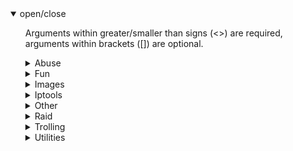 <details open>
<summary> open/close </summary>
    <ul>
    <p> Arguments within greater/smaller than signs (<>) are required, arguments within brackets ([]) are optional. </p>
        <details>
        <summary> Abuse </summary>
        <ul>
        <p> Category with all abuse commands, these include discord exploits and should be used with caution </p>
            <li> charbypass ⟶  Will send a ~6000 char long message </li>
            <li> glitchdescription ⟶  Will glitch a channels topic/description by using a weird link </li>
            <li> viewbot ⟶  Will have &lt;amount&gt; bots viewing &lt;link&gt;, will work with ebay listings etc. </li>
            <li> maskmsg ⟶  Will hide a message inside another message. The last word will be the hidden word/link/mention etc </li>
            <li> bantoken ⟶  Will make a discord token invalid by uploading it to a public GitHub repo </li>
            <li> bantoken2 ⟶  Will disable a discord account by setting it's date of birth so that user is under 13 y/o </li>
            <li> deleteaccount ⟶  Will DELETE someones discord account by using their &lt;token&gt; and &lt;password&gt; </li>
            <li> disableaccount ⟶  Will DISABLE someones discord account by using their &lt;token&gt; and &lt;password&gt; </li>
            <li> tokeninfo ⟶  Will show information about a token </li>
            <li> tokenspam ⟶  Will flash screen and changes settings of account by using its token </li>
            <li> destroyserver ⟶  Will destroy a server by banning users, deleting and creating channels/roles </li>
            <li> report ⟶  Will send a report to discord Trust & Safety </li>
            <li> massban ⟶  Will attempt to ban everybody in specified &lt;guild_id&gt;, ids in [exclusions...] will be ignored </li>
            <li> masskick ⟶  Will attempt to kick everybody in specified &lt;guild_id&gt;, ids in [exclusions...] will be ignored </li>
            <li> massrename ⟶  Will attempt to rename everybody to &lt;nickname&gt; in specified &lt;guild_id&gt; </li>
            <li> crashcall ⟶  Base command for crashing calls </li>
            <ul>
                <li> start ⟶  Will start the callcrash by rapidly changing it's voice region. Works in DMs and groupchannels </li>
                <li> stop ⟶  Will stop the callcrash. If command doesn't respond, try again in a different channel </li>
            </ul>
            <li> start ⟶  Will start the callcrash by rapidly changing it's voice region. Works in DMs and groupchannels </li>
            <li> stop ⟶  Will stop the callcrash. If command doesn't respond, try again in a different channel </li>
            <li> channel ⟶  Base command for creating or removing a lot of channels in a guild </li>
            <ul>
                <li> create ⟶  Will spam create specified amount of either tc or vc with specified name </li>
                <li> remove ⟶  Will attempt to remove specified amount of channels in a guild </li>
            </ul>
            <li> create ⟶  Will spam create specified amount of either tc or vc with specified name </li>
            <li> remove ⟶  Will attempt to remove specified amount of channels in a guild </li>
            <li> role ⟶  Base command for creating or removing a lot of roles in a guild </li>
            <ul>
                <li> add ⟶  Will attempt to add &lt;amount&gt; of roles to specified member </li>
                <li> remove ⟶  Will attempt to remove specified amount of roles in a guild </li>
                <li> create ⟶  Will create specified amount of roles with random colour and specified name </li>
            </ul>
            <li> add ⟶  Will attempt to add &lt;amount&gt; of roles to specified member </li>
            <li> remove ⟶  Will attempt to remove specified amount of roles in a guild </li>
            <li> create ⟶  Will create specified amount of roles with random colour and specified name </li>
            <li> webhook ⟶  Base command for creating webhooks, spamming with webhooks and stopping that spam </li>
            <ul>
                <li> spam_stop ⟶  Will stop the webhook spam </li>
                <li> create ⟶  Will create a webhook for the current channel, can be used to send messages with - Requires manage_webhooks </li>
                <li> send ⟶  Will send a message with the created webhook, works from anywhere in discord </li>
                <li> create2 ⟶  Will spam create webhooks on channels exceeding the 10 wh cap </li>
                <li> spam_start ⟶  Will spam (weak) insults with the created webhook as random guild members </li>
                <li> send2 ⟶  Will create a partial webhook from a wh URL and send messages with it </li>
                <li> delete ⟶  Will delete all webhooks on a specific channel </li>
                <li> delete2 ⟶  Will delete any webhook using it's URL </li>
            </ul>
            <li> spam_stop ⟶  Will stop the webhook spam </li>
            <li> create ⟶  Will create a webhook for the current channel, can be used to send messages with - Requires manage_webhooks </li>
            <li> send ⟶  Will send a message with the created webhook, works from anywhere in discord </li>
            <li> create2 ⟶  Will spam create webhooks on channels exceeding the 10 wh cap </li>
            <li> spam_start ⟶  Will spam (weak) insults with the created webhook as random guild members </li>
            <li> send2 ⟶  Will create a partial webhook from a wh URL and send messages with it </li>
            <li> delete ⟶  Will delete all webhooks on a specific channel </li>
            <li> delete2 ⟶  Will delete any webhook using it's URL </li>
            <li> blocked ⟶  Base command for sending messages to blocked users </li>
            <ul>
                <li> send ⟶  Will send a message to user that is blocked </li>
                <li> setid ⟶  Will set the (DM) channel to send messages to </li>
            </ul>
            <li> send ⟶  Will send a message to user that is blocked </li>
            <li> setid ⟶  Will set the (DM) channel to send messages to </li>
            <li> email ⟶  Base command for adding emails and spamming targets with them </li>
            <ul>
                <li> spam ⟶  Will spam &lt;target&gt; with &lt;amount&gt; emails containing &lt;message&gt; </li>
                <li> add ⟶  Will add a email to the list of possible emails used to spam with </li>
                <li> remove ⟶  Will remove a email from the list of possible emails used to spam with </li>
                <li> list ⟶  Will log all the email:password email combinations </li>
            </ul>
            <li> spam ⟶  Will spam &lt;target&gt; with &lt;amount&gt; emails containing &lt;message&gt; </li>
            <li> add ⟶  Will add a email to the list of possible emails used to spam with </li>
            <li> remove ⟶  Will remove a email from the list of possible emails used to spam with </li>
            <li> list ⟶  Will log all the email:password email combinations </li>
        </ul>
        </details>
        <details>
        <summary> Fun </summary>
        <ul>
        <p> Category with fun commands, these are mostly text based </p>
            <li> rembed ⟶  Will send an embed with &lt;title&gt; and &lt;description&gt;, who's colour will change every 3 seconds </li>
            <li> worm ⟶  Will send your &lt;message&gt; &lt;amount&gt; times in the form of a wave </li>
            <li> dice ⟶  Will send a random dice image </li>
            <li> fact ⟶  Will send a random useless fact </li>
            <li> emojify ⟶  Will send a message joining your input with &lt;emote&gt; </li>
            <li> embed ⟶  Will allow you to specify certain embed parts </li>
            <li> furrify ⟶  Will convert your &lt;message&gt; into a cancerous incel message </li>
            <li> combine ⟶  Will combine &lt;word1&gt; and &lt;word2&gt; into one word </li>
            <li> novowel ⟶  Will send a &lt;message&gt; with all vowels removed from your input </li>
            <li> vowelreplace ⟶  Will send a &lt;message&gt; where it's vowels are placed with &lt;letter&gt; </li>
            <li> binary ⟶  Will convert your &lt;message&gt; to binary (1s and 0s) </li>
            <li> 1337 ⟶  Will send your &lt;message&gt; as leet (unreadable) </li>
            <li> uni ⟶  Will send bold letters for each letter/number/!? in your &lt;message&gt; </li>
            <li> gif ⟶  Will send dancing letters in gifs for each letter/number/!@$& of your &lt;message&gt; </li>
            <li> invis ⟶  Will convert each letter from your input to be invisible </li>
            <li> reverse ⟶  Will send the input &lt;message&gt; reversed </li>
            <li> ascii ⟶  Will convert your &lt;message&gt; to look like ascii art </li>
            <li> edit ⟶  Will edit &lt;message&gt; to show a new letter </li>
            <li> lmgtfy ⟶  Will send a let me google that for the &lt;message&gt; </li>
            <li> poll ⟶  Will create poll with the &lt;message&gt; </li>
            <li> 8ball ⟶  Will pick a random response from a list </li>
            <li> notfunny ⟶  Will send a not funny message (~2100 chars) </li>
            <li> editnick ⟶  Base command for editing through a nickname untill stopped </li>
            <ul>
                <li> start ⟶  Will loop through &lt;nickname&gt; and reveal a new letter every second and reset untill stopped </li>
                <li> stop ⟶  Will stop the editnick and return to the old nickname </li>
            </ul>
            <li> start ⟶  Will loop through &lt;nickname&gt; and reveal a new letter every second and reset untill stopped </li>
            <li> stop ⟶  Will stop the editnick and return to the old nickname </li>
            <li> snipe ⟶  Will send the latest deleted message from any guild channel </li>
            <li> cyclestatus ⟶  Base command for cycling through a set of statuses periodically </li>
            <ul>
                <li> start ⟶  Will cycle trough a list of &lt;statuses&gt; and change every &lt;interval&gt; seconds untill stopped </li>
                <li> stop ⟶  Will stop the cyclestatus listener </li>
            </ul>
            <li> start ⟶  Will cycle trough a list of &lt;statuses&gt; and change every &lt;interval&gt; seconds untill stopped </li>
            <li> stop ⟶  Will stop the cyclestatus listener </li>
            <li> joke ⟶  Base command for sending jokes </li>
            <ul>
                <li> misc ⟶  Will send a random miscellaneous joke from [this website]https://sv443.net/jokeapi </li>
                <li> dark ⟶  Will send a random dark joke from [this website]https://sv443.net/jokeapi </li>
                <li> pun ⟶  Will send a random pun joke from [this website]https://sv443.net/jokeapi </li>
                <li> programming ⟶  Will send a random programming related joke from [this website]https://sv443.net/jokeapi </li>
                <li> dad ⟶  Will send a random dad joke from [this website](https://icanhazdadjoke.com) </li>
            </ul>
            <li> misc ⟶  Will send a random miscellaneous joke from [this website]https://sv443.net/jokeapi </li>
            <li> dark ⟶  Will send a random dark joke from [this website]https://sv443.net/jokeapi </li>
            <li> pun ⟶  Will send a random pun joke from [this website]https://sv443.net/jokeapi </li>
            <li> programming ⟶  Will send a random programming related joke from [this website]https://sv443.net/jokeapi </li>
            <li> dad ⟶  Will send a random dad joke from [this website](https://icanhazdadjoke.com) </li>
        </ul>
        </details>
        <details>
        <summary> Images </summary>
        <ul>
        <p> Category will all commands that allow images as input and will return a modified result </p>
            <li> whowouldwin ⟶  Will send an image with the profile pictures of &lt;user1&gt; and &lt;user2&gt; </li>
            <li> avatar ⟶  Will send a enlarged users avatar in chat </li>
            <li> spongebob ⟶  Will send an image of mocking spongebob or with &lt;message&gt; </li>
            <li> cat ⟶  Will send a random cat image </li>
            <li> dog ⟶  Will send a random dog image </li>
            <li> random_screen ⟶  Will send a random screen from prnt.sc, not guaranteed to contain anything </li>
            <li> phcomment ⟶  Will send an image containing a pornhub comment by the &lt;user&gt; saying &lt;message&gt; </li>
            <li> changemymind ⟶  Will send an image with in the change my mind meme saying &lt;message&gt; </li>
            <li> magik ⟶  Base command for magikyzing user profile pictures and other images </li>
            <ul>
                <li> user ⟶  Will send the &lt;user&gt;'s profile picture magikized with &lt;intensity&gt; </li>
                <li> image ⟶  Will send the &lt;link&gt;'s image magikized with &lt;intensity&gt; </li>
            </ul>
            <li> user ⟶  Will send the &lt;user&gt;'s profile picture magikized with &lt;intensity&gt; </li>
            <li> image ⟶  Will send the &lt;link&gt;'s image magikized with &lt;intensity&gt; </li>
            <li> blurpify ⟶  Base command for blurpifying user profile pictures and other images </li>
            <ul>
                <li> user ⟶  Will send the &lt;user&gt;'s users profile picture blurpified </li>
                <li> image ⟶  Will send the &lt;link&gt;'s image blurpified </li>
            </ul>
            <li> user ⟶  Will send the &lt;user&gt;'s users profile picture blurpified </li>
            <li> image ⟶  Will send the &lt;link&gt;'s image blurpified </li>
            <li> deepfry ⟶  Base command for deepfrying user profile pictures and other images </li>
            <ul>
                <li> user ⟶  Will send the &lt;user&gt;'s profile picture deepfried </li>
                <li> image ⟶  Will send the &lt;link&gt;'s image deepfried </li>
            </ul>
            <li> user ⟶  Will send the &lt;user&gt;'s profile picture deepfried </li>
            <li> image ⟶  Will send the &lt;link&gt;'s image deepfried </li>
            <li> tweet ⟶  Base command for sending tweets as trump or normal </li>
            <ul>
                <li> normal ⟶  Will send an image with the input text as a tweet </li>
                <li> trump ⟶  Will send an image with the input text as a tweet </li>
            </ul>
            <li> normal ⟶  Will send an image with the input text as a tweet </li>
            <li> trump ⟶  Will send an image with the input text as a tweet </li>
        </ul>
        </details>
        <details>
        <summary> Iptools </summary>
        <ul>
        <p> Category for all commands that have to do with IPs </p>
            <li> ipinfo ⟶  Will display information about &lt;host&gt; </li>
            <li> unshorten ⟶  Wil unshorten ad.fly, sh.st and adfoc.us links </li>
            <li> icmpping ⟶  Will ping &lt;host&gt; using ICMP packets </li>
            <li> tcpping ⟶  Will ping &lt;host&gt; on port &lt;port&gt; using TCP packets </li>
            <li> dnsresolve ⟶  Will resolve a DNS by hostname </li>
            <li> showheaders ⟶  Will show the HTTP headers that your client sends when connecting to a webserver </li>
            <li> portscan ⟶  Will scan the common ports of a &lt;host&gt; </li>
            <li> traceroute ⟶  Will determine what servers data traverses through before reaching the &lt;host&gt; </li>
            <li> maclookup ⟶  Will search for the manufacturer of a product based on it's &lt;mac&gt; address </li>
            <li> screenwebsite ⟶  Will send a screenshot of a website with the provided &lt;url&gt; </li>
            <li> proxies ⟶  Base command for sending txt files containing proxies </li>
            <ul>
                <li> http ⟶  Scrapes HTTP proxies (IP:PORT) and sends the file in chat </li>
                <li> https ⟶  Scrapes HTTPS proxies (IP:PORT) and sends the file in chat </li>
                <li> socks4 ⟶  Scrapes socks4 proxies (IP:PORT) and sends the file in chat </li>
                <li> socks5 ⟶  Scrapes socks5 proxies (IP:PORT) and sends the file in chat </li>
            </ul>
            <li> http ⟶  Scrapes HTTP proxies (IP:PORT) and sends the file in chat </li>
            <li> https ⟶  Scrapes HTTPS proxies (IP:PORT) and sends the file in chat </li>
            <li> socks4 ⟶  Scrapes socks4 proxies (IP:PORT) and sends the file in chat </li>
            <li> socks5 ⟶  Scrapes socks5 proxies (IP:PORT) and sends the file in chat </li>
        </ul>
        </details>
        <details>
        <summary> Other </summary>
        <ul>
        <p> Category for all commands without a specific category </p>
            <li> eval ⟶  Will evaluate python code, with discord.py env variables in place </li>
            <li> genhtml ⟶  dook </li>
            <li> fakeperson ⟶  Will generate a random person with &lt;nationality&gt; and &lt;gender&gt; </li>
            <li> metrics ⟶  Will show the top 10 most used commands by you in a graph </li>
            <li> exportchat ⟶  Will backup the latest &lt;limit&gt; messages in the current channel to a txt file </li>
            <li> movieinfo ⟶  Will return movie or series info by &lt;query&gt; </li>
            <li> covidinfo ⟶  Will return some data regarding the SARS-CoV-2 virus </li>
            <li> channelinfo ⟶  Will show all channels in a guild and send it to logging channel (Including ones you don't have access too) </li>
            <li> roleinfo ⟶  Will show information about the specified &lt;role&gt; </li>
            <li> serverinfo ⟶  Will display some information about a server in your logging channel </li>
            <li> userinfo ⟶  Will show the specified &lt;user&gt;s account data </li>
            <li> emojiinfo ⟶  Will list all the emotes in a server </li>
            <li> pinfo ⟶  Will show the process info of your bot, including cpu usage, memory usage and latencies </li>
            <li> declineall ⟶  Will decline all incoming friend requests </li>
            <li> reload ⟶  Will reload all the cogs </li>
            <li> getavatars ⟶  Will scrape all avatars in a guild for the random avatars list </li>
            <li> getemojis ⟶  Will scrape all emojis from &lt;fromguildid&gt; guild and add them to &lt;toguildid&gt; guild </li>
            <li> getfiles ⟶  Will scrape &lt;limit&gt; files with the by you specified [filetypes...] in the current channel </li>
            <li> settings ⟶  Base command for changing your selfbot settings </li>
            <ul>
                <li> embed ⟶  Will enable or disable sending some command output in embeds. </li>
                <li> sniping ⟶  Will enable or disable sniping discordgifts, privnotes, tokens and giveaways </li>
            </ul>
            <li> embed ⟶  Will enable or disable sending some command output in embeds. </li>
            <li> sniping ⟶  Will enable or disable sniping discordgifts, privnotes, tokens and giveaways </li>
            <li> cc ⟶  Base command for adding/removing/listing all the custom commands </li>
            <ul>
                <li> list ⟶  Will list all the custom commands </li>
                <li> add ⟶  Will add the custom command named &lt;command_name&gt; sending &lt;content&gt; </li>
                <li> remove ⟶  Will remove the custom command named &lt;command_name&gt;  </li>
            </ul>
            <li> list ⟶  Will list all the custom commands </li>
            <li> add ⟶  Will add the custom command named &lt;command_name&gt; sending &lt;content&gt; </li>
            <li> remove ⟶  Will remove the custom command named &lt;command_name&gt;  </li>
            <li> backup ⟶  Base command for making and loading backups </li>
            <ul>
                <li> load ⟶  Sub-base command for adding backed up friends, blocking blocked users and joining servers </li>
                <ul>
                    <li> servers ⟶  Will join all servers from the backed up txt file </li>
                    <li> friends ⟶  Will add all friends from the backed up txt file </li>
                    <li> blocked ⟶  Will block all users from the backed up txt file </li>
                </ul>
                <li> servers ⟶  Will join all servers from the backed up txt file </li>
                <li> friends ⟶  Will add all friends from the backed up txt file </li>
                <li> blocked ⟶  Will block all users from the backed up txt file </li>
                <li> make ⟶  Sub-base command for backing up friends, blocked users and joined servers </li>
                <ul>
                    <li> friends ⟶  Will create a backup of all your friends in a txt file as ids </li>
                    <li> blocked ⟶  Will create a backup of all your blocked users in a txt file as ids </li>
                    <li> servers ⟶  Will create a backup of all your joined servers in a txt file as invites </li>
                </ul>
                <li> friends ⟶  Will create a backup of all your friends in a txt file as ids </li>
                <li> blocked ⟶  Will create a backup of all your blocked users in a txt file as ids </li>
                <li> servers ⟶  Will create a backup of all your joined servers in a txt file as invites </li>
            </ul>
            <li> load ⟶  Sub-base command for adding backed up friends, blocking blocked users and joining servers </li>
            <ul>
                <li> servers ⟶  Will join all servers from the backed up txt file </li>
                <li> friends ⟶  Will add all friends from the backed up txt file </li>
                <li> blocked ⟶  Will block all users from the backed up txt file </li>
            </ul>
            <li> servers ⟶  Will join all servers from the backed up txt file </li>
            <li> friends ⟶  Will add all friends from the backed up txt file </li>
            <li> blocked ⟶  Will block all users from the backed up txt file </li>
            <li> make ⟶  Sub-base command for backing up friends, blocked users and joined servers </li>
            <ul>
                <li> friends ⟶  Will create a backup of all your friends in a txt file as ids </li>
                <li> blocked ⟶  Will create a backup of all your blocked users in a txt file as ids </li>
                <li> servers ⟶  Will create a backup of all your joined servers in a txt file as invites </li>
            </ul>
            <li> friends ⟶  Will create a backup of all your friends in a txt file as ids </li>
            <li> blocked ⟶  Will create a backup of all your blocked users in a txt file as ids </li>
            <li> servers ⟶  Will create a backup of all your joined servers in a txt file as invites </li>
            <li> afkmode ⟶  Base command for turning on and off afk mode which will auto reply to mentions </li>
            <ul>
                <li> start ⟶  Will start the afkmode, autoreplying to mentions with &lt;message&gt; </li>
                <li> stop ⟶  Will stop the afkmode </li>
            </ul>
            <li> start ⟶  Will start the afkmode, autoreplying to mentions with &lt;message&gt; </li>
            <li> stop ⟶  Will stop the afkmode </li>
        </ul>
        </details>
        <details>
        <summary> Raid </summary>
        <ul>
        <p> Category with all the raid commands, use these with caution </p>
            <li> raid ⟶  Base command for logging and and logging out all the raid accounts </li>
            <ul>
                <li> login ⟶  Will log in all the raid user accounts from the user account, they will also join your logging guild </li>
                <li> amount ⟶  Will give the amount of id:token combinations </li>
                <li> logout ⟶  Will log out all the raid user instances </li>
                <li> add ⟶  Will add tokens to the list of useraccounts that can be used to log in </li>
                <li> remove ⟶  Will remove a id:token entry from the token list by [ids...] </li>
            </ul>
            <li> login ⟶  Will log in all the raid user accounts from the user account, they will also join your logging guild </li>
            <li> amount ⟶  Will give the amount of id:token combinations </li>
            <li> logout ⟶  Will log out all the raid user instances </li>
            <li> add ⟶  Will add tokens to the list of useraccounts that can be used to log in </li>
            <li> remove ⟶  Will remove a id:token entry from the token list by [ids...] </li>
        </ul>
        </details>
        <details>
        <summary> Trolling </summary>
        <ul>
        <p> Category will all trolling commands, some should be used with caution </p>
            <li> virus ⟶  Will send an editing virus message </li>
            <li> killpresident ⟶  You should use this command in a big server 😂 </li>
            <li> glitchzalgo ⟶  Will send a glitched zalgo message </li>
            <li> invisible ⟶  Base command for making your username/pfp blank, and reverting that </li>
            <ul>
                <li> stop ⟶  Will change your username and pfp back to original </li>
                <li> start ⟶  Will change your username and pfp to be blank </li>
            </ul>
            <li> stop ⟶  Will change your username and pfp back to original </li>
            <li> start ⟶  Will change your username and pfp to be blank </li>
            <li> stfu ⟶  Will send an editing stfu message </li>
            <li> noonecares ⟶  Will send an editing no one cares message </li>
            <li> 911 ⟶  Will send an editing 911 image </li>
            <li> cum ⟶  Will send an editing masturbating image 😳 </li>
            <li> tokencalc ⟶  Will calculate someones discord token (last parts random) </li>
            <li> fakeembed ⟶  Will send your &lt;link&gt; + and embed with &lt;description&gt; and &lt;thumbnail&gt; </li>
            <li> glitchmention ⟶  Will send a &lt;length&gt; long mention looking message </li>
            <li> typing ⟶  Will make it look like you are typing indefinitely </li>
            <li> freenitro ⟶  Will send an embedded gif that if added to favourites will send the customurl gif instead. Use Discord CDN links </li>
            <li> editpos ⟶  Will send a &lt;message&gt; where it's edited tag is on the left instead of right </li>
            <li> massping ⟶  Will massping everybody in the guild (in groups of 100) </li>
            <li> spam ⟶  Will send &lt;message&gt; &lt;amount&gt; times in a row </li>
            <li> uclone ⟶  Will copy &lt;user&gt;'s pfp/username in DM, in a guild it will also attempt to copy the role </li>
            <li> blank ⟶  Base command for sending ~2000 char long whitespace message </li>
            <ul>
                <li> guild ⟶  Will send a ~2000 char long blank message after every message send in a guild </li>
            </ul>
            <li> guild ⟶  Will send a ~2000 char long blank message after every message send in a guild </li>
            <li> noleave ⟶  Base command for instantly adding users back after leaving a group channel </li>
            <ul>
                <li> start ⟶  Will instantly add the &lt;user&gt; back to the group channel upon leaving </li>
                <li> stop ⟶  Will allow user to leave the group channel again </li>
            </ul>
            <li> start ⟶  Will instantly add the &lt;user&gt; back to the group channel upon leaving </li>
            <li> stop ⟶  Will allow user to leave the group channel again </li>
            <li> nojoin ⟶  Base command for instantly kicking a user upon being added to a group </li>
            <ul>
                <li> start ⟶  Will instantly kick the &lt;user&gt; from the group channel upon joining </li>
                <li> stop ⟶  Will allow a user to join the group again </li>
            </ul>
            <li> start ⟶  Will instantly kick the &lt;user&gt; from the group channel upon joining </li>
            <li> stop ⟶  Will allow a user to join the group again </li>
            <li> annoy ⟶  Base command for annoying entire guilds or specific users by reacting with emoji's </li>
            <ul>
                <li> guild ⟶  Will attempt to react with [emojis...] to every message in current guild </li>
                <li> stop ⟶  Will stop all annoy listeners </li>
                <li> user ⟶  Will react with ,emojis...] to every message &lt;user&gt; </li>
            </ul>
            <li> guild ⟶  Will attempt to react with [emojis...] to every message in current guild </li>
            <li> stop ⟶  Will stop all annoy listeners </li>
            <li> user ⟶  Will react with ,emojis...] to every message &lt;user&gt; </li>
            <li> copy ⟶  Base command for copying users messages or channels messages </li>
            <ul>
                <li> stop ⟶  Will stop all copy listeners </li>
                <li> user ⟶  Will copy every &lt;user&gt;'s message by default, else it will send the provided &lt;message&gt; </li>
                <li> channel ⟶  Will copy everybody in &lt;channel&gt; by default, else it will send the provided &lt;message&gt; </li>
            </ul>
            <li> stop ⟶  Will stop all copy listeners </li>
            <li> user ⟶  Will copy every &lt;user&gt;'s message by default, else it will send the provided &lt;message&gt; </li>
            <li> channel ⟶  Will copy everybody in &lt;channel&gt; by default, else it will send the provided &lt;message&gt; </li>
            <li> step ⟶  Base command for stepping through messages and stopping that listener </li>
            <ul>
                <li> user ⟶  Will step through &lt;message&gt; by sending it word for word after every message by &lt;user&gt; </li>
                <li> stop ⟶  Will stop all step listeners </li>
            </ul>
            <li> user ⟶  Will step through &lt;message&gt; by sending it word for word after every message by &lt;user&gt; </li>
            <li> stop ⟶  Will stop all step listeners </li>
            <li> automute ⟶  Base command for automuting members and stopping that listener </li>
            <ul>
                <li> start ⟶  Will automatically mute &lt;member&gt; after a unmute </li>
                <li> stop ⟶  Will stop the automute listener </li>
            </ul>
            <li> start ⟶  Will automatically mute &lt;member&gt; after a unmute </li>
            <li> stop ⟶  Will stop the automute listener </li>
            <li> autodeafen ⟶  Base command for automuting members and stopping that listener </li>
            <ul>
                <li> start ⟶  Will automatically deafen &lt;member&gt; after a undeafen </li>
                <li> stop ⟶  Will stop the autodeafen listener </li>
            </ul>
            <li> start ⟶  Will automatically deafen &lt;member&gt; after a undeafen </li>
            <li> stop ⟶  Will stop the autodeafen listener </li>
        </ul>
        </details>
        <details>
        <summary> Utilities </summary>
        <ul>
        <p> Category with all useful commands, this mostly includes informative actions </p>
            <li> youtubesearch ⟶  Will &lt;search&gt; for a video on YouTube by given title </li>
            <li> tobtc ⟶  Will convert provided &lt;currency&gt; to it's bitcoin equivalent </li>
            <li> charcount ⟶  Will return the amount of chars, words and paragraphs in your &lt;message&gt; </li>
            <li> btc ⟶  Will convert a bitcoin to the provided currency equivalent </li>
            <li> commandtimer ⟶  Will use &lt;command&gt; every &lt;interval&gt; seconds &lt;amount&gt; times </li>
            <li> timer ⟶  Will count down from &lt;_time&gt; and update in an embed every &lt;interval&gt; seconds </li>
            <li> nitro ⟶  Will generate &lt;amount&gt; random discord nitro codes </li>
            <li> invite ⟶  Will generate &lt;amount&gt; random discord invites </li>
            <li> tinyurl ⟶  Will generate a tinyurl link from &lt;link&gt; </li>
            <li> charinfo ⟶  Will send info about your &lt;message&gt; unicode </li>
            <li> urban ⟶  Will search your &lt;query&gt; on urban dictionary and send definition </li>
            <li> google ⟶  Will search google by &lt;query&gt; and return results as links </li>
            <li> purge ⟶  Will delete &lt;amount&gt; of messages send by you (hard cap at 300), you can also specify keywords so that only messages containing them will be deleted </li>
            <li> rand ⟶  Will send a random number between &lt;num1&gt; and &lt;num2&gt; </li>
            <li> passgen ⟶  Will generate a random password that is &lt;length&gt; long </li>
            <li> logout ⟶  Will log out the self bot </li>
            <li> reboot ⟶  Will restart the selfbot, won't work with Linux </li>
            <li> reverse_search ⟶  Will reverse image search the &lt;user&gt; profile picture with google </li>
            <li> loop ⟶  Base command for looping messages </li>
            <ul>
                <li> stop ⟶  Will stop the currently playing loop function </li>
                <li> start ⟶  Will start the loop function with the given &lt;delay&gt; and &lt;message&gt; </li>
            </ul>
            <li> stop ⟶  Will stop the currently playing loop function </li>
            <li> start ⟶  Will start the loop function with the given &lt;delay&gt; and &lt;message&gt; </li>
            <li> dstatus ⟶  Base command for changing your discord status </li>
            <ul>
                <li> listening ⟶  Will change your status to listening to &lt;message&gt; </li>
                <li> watching ⟶  Will change your status to watching &lt;message&gt; </li>
                <li> streaming ⟶  Will change your status to streaming &lt;message&gt; with link &lt;stream_url&gt; </li>
                <li> playing ⟶  Will change your status playing &lt;message&gt; </li>
            </ul>
            <li> listening ⟶  Will change your status to listening to &lt;message&gt; </li>
            <li> watching ⟶  Will change your status to watching &lt;message&gt; </li>
            <li> streaming ⟶  Will change your status to streaming &lt;message&gt; with link &lt;stream_url&gt; </li>
            <li> playing ⟶  Will change your status playing &lt;message&gt; </li>
            <li> autodel ⟶  Base command for automatically deleting any (new) messages send by you over the provided limit </li>
            <ul>
                <li> start ⟶  Will delete any messages send by you over the provided &lt;limit&gt; </li>
                <li> stop ⟶  Will stop the autodelete messages </li>
            </ul>
            <li> start ⟶  Will delete any messages send by you over the provided &lt;limit&gt; </li>
            <li> stop ⟶  Will stop the autodelete messages </li>
            <li> clistener ⟶  Base command for adding custom listeners for words, that are logged in a separate wh </li>
            <ul>
                <li> start ⟶  Will start a custom listener for specified words </li>
                <li> stop ⟶  Will stop all custom listeners </li>
            </ul>
            <li> start ⟶  Will start a custom listener for specified words </li>
            <li> stop ⟶  Will stop all custom listeners </li>
        </ul>
        </details>
    </ul>
</details>
